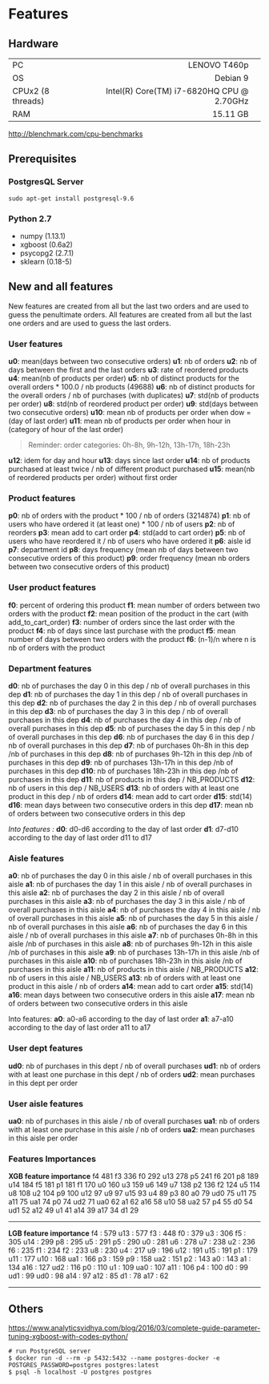 # Features

## Hardware

|     |            |       |
|----------|-------------:|------:|
| PC |    LENOVO T460p   |    |
| OS | Debian 9 | | 
| CPUx2 (8 threads) |  Intel(R) Core(TM) i7-6820HQ CPU @ 2.70GHz |  |
| RAM |    15.11 GB   |    |

http://blenchmark.com/cpu-benchmarks

## Prerequisites

### PostgresQL Server
    sudo apt-get install postgresql-9.6

### Python 2.7

 - numpy (1.13.1)
 - xgboost (0.6a2)
 - psycopg2 (2.7.1)
 - sklearn  (0.18-5)

## New and all features
New features are created from all but the last two orders and are used to guess the penultimate orders. 
All features are created from all but the last one orders and are used to guess the last orders.

### User features
**u0**: mean(days between two consecutive orders)
**u1**: nb of orders
**u2**: nb of days between the first and the last orders
**u3**: rate of reordered products
**u4**: mean(nb of products per order)
**u5**: nb of distinct products for the overall orders * 100.0 / nb products (49688)
**u6**: nb of distinct products for the overall orders / nb of purchases (with duplicates)
**u7**: std(nb of products per order)
**u8**: std(nb of reordered product per order)
**u9**: std(days between two consecutive orders)
**u10**: mean nb of products per order when dow = (day of last order)
**u11**: mean nb of products per order when hour in (category of hour of the last order)

> Reminder: order categories: 0h-8h, 9h-12h, 13h-17h, 18h-23h

**u12**: idem for day and hour
**u13**: days since last order
**u14**: nb of products purchased at least twice / nb of different product purchased 
**u15**: mean(nb of reordered products per order) without first order

### Product features
**p0**: nb of orders with the product * 100 / nb of orders (3214874)
**p1**: nb of users who have ordered it (at least one) * 100 / nb of users
**p2**: nb of reorders
**p3**: mean add to cart order
**p4**: std(add to cart order)
**p5**: nb of users who have reordered it / nb of users who have ordered it
**p6**: aisle id
**p7**: department id
**p8**: days frequency (mean nb of days between two consecutive orders of this product)
**p9**: order frequency (mean nb orders between two consecutive orders of this product)

### User product features 
**f0**: percent of ordering this product
**f1**: mean number of orders between two orders with the product
**f2**: mean position of the product in the cart (with add_to_cart_order)
**f3**: number of orders since the last order with the product
**f4**: nb of days since last purchase with the product
**f5**: mean number of days between two orders with the product
**f6**: (n-1)/n where n is nb of orders with the product

### Department features
**d0**: nb of purchases the day 0 in this dep / nb of overall purchases in this dep
**d1**: nb of purchases the day 1 in this dep / nb of overall purchases in this dep
**d2**: nb of purchases the day 2 in this dep / nb of overall purchases in this dep
**d3**: nb of purchases the day 3 in this dep / nb of overall purchases in this dep
**d4**: nb of purchases the day 4 in this dep / nb of overall purchases in this dep
**d5**: nb of purchases the day 5 in this dep / nb of overall purchases in this dep
**d6**: nb of purchases the day 6 in this dep / nb of overall purchases in this dep
**d7**: nb of purchases 0h-8h in this dep /nb of purchases in this dep
**d8**: nb of purchases 9h-12h in this dep /nb of purchases in this dep
**d9**: nb of purchases 13h-17h in this dep /nb of purchases in this dep
**d10**: nb of purchases 18h-23h in this dep /nb of purchases in this dep
**d11**: nb of products in this dep / NB_PRODUCTS
**d12**: nb of users in this dep / NB_USERS
**d13**: nb of orders with at least one product in this dep / nb of orders
**d14**: mean add to cart order
**d15**: std(14)
**d16**: mean days between two consecutive orders in this dep
**d17**: mean nb of orders between two consecutive orders in this dep

*Into features :*
**d0**: d0-d6 according to the day of last order
**d1**: d7-d10 according to the day of last order
d11 to d17

### Aisle features
**a0**: nb of purchases the day 0 in this aisle / nb of overall purchases in this aisle
**a1**: nb of purchases the day 1 in this aisle / nb of overall purchases in this aisle
**a2**: nb of purchases the day 2 in this aisle / nb of overall purchases in this aisle
**a3**: nb of purchases the day 3 in this aisle / nb of overall purchases in this aisle
**a4**: nb of purchases the day 4 in this aisle / nb of overall purchases in this aisle
**a5**: nb of purchases the day 5 in this aisle / nb of overall purchases in this aisle
**a6**: nb of purchases the day 6 in this aisle / nb of overall purchases in this aisle
**a7**: nb of purchases 0h-8h in this aisle /nb of purchases in this aisle
**a8**: nb of purchases 9h-12h in this aisle /nb of purchases in this aisle
**a9**: nb of purchases 13h-17h in this aisle /nb of purchases in this aisle
**a10**: nb of purchases 18h-23h in this aisle /nb of purchases in this aisle
**a11**: nb of products in this aisle / NB_PRODUCTS
**a12**: nb of users in this aisle / NB_USERS
**a13**: nb of orders with at least one product in this aisle / nb of orders
**a14**: mean add to cart order
**a15**: std(14)
**a16**: mean days between two consecutive orders in this aisle
**a17**: mean nb of orders between two consecutive orders in this aisle

Into features:
**a0**: a0-a6 according to the day of last order
**a1**: a7-a10 according to the day of last order
a11 to a17

### User dept features
**ud0**: nb of purchases in this dept / nb of overall purchases
**ud1**: nb of orders with at least one purchase in this dept / nb of orders
**ud2**: mean purchases in this dept per order

### User aisle features
**ua0**: nb of purchases in this aisle / nb of overall purchases
**ua1**: nb of orders with at least one purchase in this aisle / nb of orders
**ua2**: mean purchases in this aisle per order

### Features Importances
**XGB feature importance**
f4 481
f3 336
f0 292
u13 278
p5 241
f6 201
p8 189
u14 184
f5 181
p1 181
f1 170
u0 160
u3 159
u6 149
u7 138
p2 136
f2 124
u5 114
u8 108
u2 104
p9 100
u12 97
u9 97
u15 93
u4 89
p3 80
a0 79
ud0 75
u11 75
a11 75
ua1 74
p0 74
ud2 71
ua0 62
a1 62
a16 58
u10 58
ua2 57
p4 55
d0 54
ud1 52
a12 49
u1 41
a14 39
a17 34
d1 29

-----

**LGB feature importance**
f4 : 579
u13 : 577
f3 : 448
f0 : 379
u3 : 306
f5 : 305
u14 : 299
p8 : 295
u5 : 291
p5 : 290
u0 : 281
u6 : 278
u7 : 238
u2 : 236
f6 : 235
f1 : 234
f2 : 233
u8 : 230
u4 : 217
u9 : 196
u12 : 191
u15 : 191
p1 : 179
u11 : 177
u10 : 168
ua1 : 166
p3 : 159
p9 : 158
ua2 : 151
p2 : 143
a0 : 143
a1 : 134
a16 : 127
ud2 : 116
p0 : 110
u1 : 109
ua0 : 107
a11 : 106
p4 : 100
d0 : 99
ud1 : 99
ud0 : 98
a14 : 97
a12 : 85
d1 : 78
a17 : 62

-----



## Others
https://www.analyticsvidhya.com/blog/2016/03/complete-guide-parameter-tuning-xgboost-with-codes-python/

    # run PostgreSQL server
    $ docker run -d --rm -p 5432:5432 --name postgres-docker -e POSTGRES_PASSWORD=postgres postgres:latest
    $ psql -h localhost -U postgres postgres

